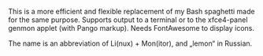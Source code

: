 This is a more efficient and flexible replacement of my Bash spaghetti made for the same purpose. Supports output to a terminal or to the xfce4-panel genmon applet (with Pango markup). Needs FontAwesome to display icons.

The name is an abbreviation of Li(nux) + Mon(itor), and „lemon“ in Russian.
